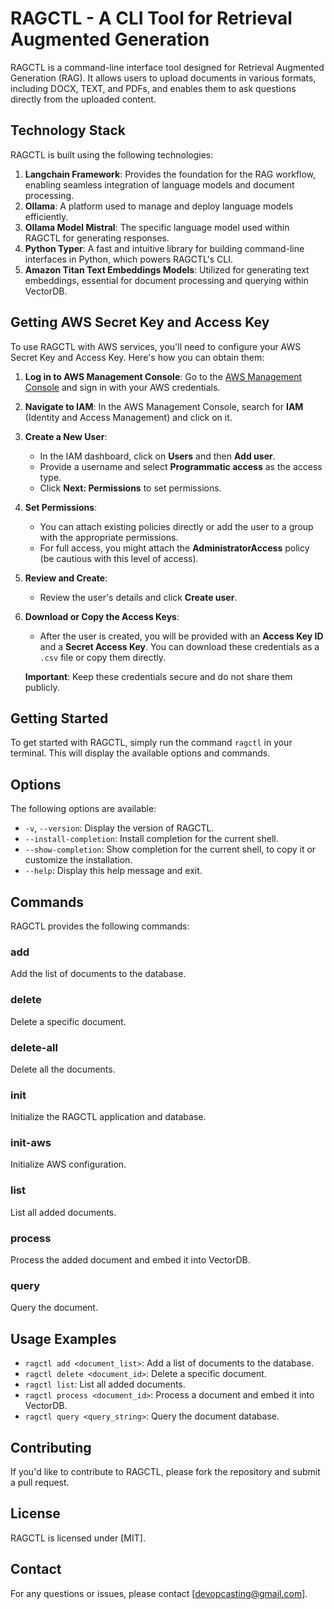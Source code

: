 # RAGCTL - A CLI Tool for Retrieval Augmented Generation

RAGCTL is a command-line interface tool designed for Retrieval Augmented Generation (RAG). It allows users to upload documents in various formats, including DOCX, TEXT, and PDFs, and enables them to ask questions directly from the uploaded content.

## Technology Stack

RAGCTL is built using the following technologies:

1. **Langchain Framework**: Provides the foundation for the RAG workflow, enabling seamless integration of language models and document processing.
2. **Ollama**: A platform used to manage and deploy language models efficiently.
3. **Ollama Model Mistral**: The specific language model used within RAGCTL for generating responses.
4. **Python Typer**: A fast and intuitive library for building command-line interfaces in Python, which powers RAGCTL's CLI.
5. **Amazon Titan Text Embeddings Models**: Utilized for generating text embeddings, essential for document processing and querying within VectorDB.

## Getting AWS Secret Key and Access Key

To use RAGCTL with AWS services, you'll need to configure your AWS Secret Key and Access Key. Here's how you can obtain them:

1. **Log in to AWS Management Console**: Go to the [AWS Management Console](https://aws.amazon.com/console/) and sign in with your AWS credentials.

2. **Navigate to IAM**: In the AWS Management Console, search for **IAM** (Identity and Access Management) and click on it.

3. **Create a New User**:
   - In the IAM dashboard, click on **Users** and then **Add user**.
   - Provide a username and select **Programmatic access** as the access type.
   - Click **Next: Permissions** to set permissions.

4. **Set Permissions**:
   - You can attach existing policies directly or add the user to a group with the appropriate permissions.
   - For full access, you might attach the **AdministratorAccess** policy (be cautious with this level of access).

5. **Review and Create**:
   - Review the user's details and click **Create user**.

6. **Download or Copy the Access Keys**:
   - After the user is created, you will be provided with an **Access Key ID** and a **Secret Access Key**. You can download these credentials as a `.csv` file or copy them directly.

   **Important**: Keep these credentials secure and do not share them publicly.

## Getting Started

To get started with RAGCTL, simply run the command `ragctl` in your terminal. This will display the available options and commands.

## Options

The following options are available:

* `-v`, `--version`: Display the version of RAGCTL.
* `--install-completion`: Install completion for the current shell.
* `--show-completion`: Show completion for the current shell, to copy it or customize the installation.
* `--help`: Display this help message and exit.

## Commands

RAGCTL provides the following commands:

### add

Add the list of documents to the database.

### delete

Delete a specific document.

### delete-all

Delete all the documents.

### init

Initialize the RAGCTL application and database.

### init-aws

Initialize AWS configuration.

### list

List all added documents.

### process

Process the added document and embed it into VectorDB.

### query

Query the document.

## Usage Examples

* `ragctl add <document_list>`: Add a list of documents to the database.
* `ragctl delete <document_id>`: Delete a specific document.
* `ragctl list`: List all added documents.
* `ragctl process <document_id>`: Process a document and embed it into VectorDB.
* `ragctl query <query_string>`: Query the document database.

## Contributing

If you'd like to contribute to RAGCTL, please fork the repository and submit a pull request.

## License

RAGCTL is licensed under [MIT].

## Contact

For any questions or issues, please contact [devopcasting@gmail.com].
